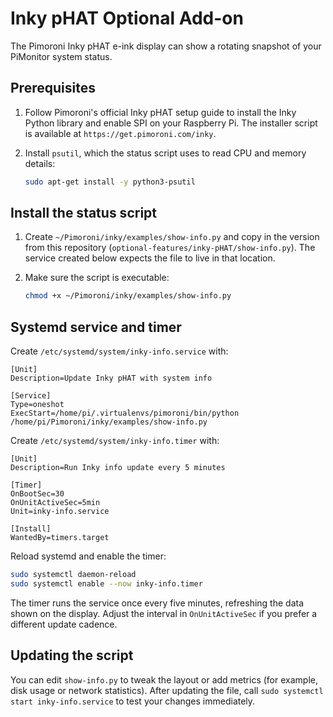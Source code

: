 ﻿# Inky pHAT Optional Add-on

The Pimoroni Inky pHAT e-ink display can show a rotating snapshot of your PiMonitor system status.

## Prerequisites

1. Follow Pimoroni's official Inky pHAT setup guide to install the Inky Python library and enable SPI on your Raspberry Pi. The installer script is available at `https://get.pimoroni.com/inky`.
2. Install `psutil`, which the status script uses to read CPU and memory details:

   ```bash
   sudo apt-get install -y python3-psutil
   ```

## Install the status script

1. Create `~/Pimoroni/inky/examples/show-info.py` and copy in the version from this repository (`optional-features/inky-pHAT/show-info.py`). The service created below expects the file to live in that location.
2. Make sure the script is executable:

   ```bash
   chmod +x ~/Pimoroni/inky/examples/show-info.py
   ```

## Systemd service and timer

Create `/etc/systemd/system/inky-info.service` with:

```
[Unit]
Description=Update Inky pHAT with system info

[Service]
Type=oneshot
ExecStart=/home/pi/.virtualenvs/pimoroni/bin/python /home/pi/Pimoroni/inky/examples/show-info.py
```

Create `/etc/systemd/system/inky-info.timer` with:

```
[Unit]
Description=Run Inky info update every 5 minutes

[Timer]
OnBootSec=30
OnUnitActiveSec=5min
Unit=inky-info.service

[Install]
WantedBy=timers.target
```

Reload systemd and enable the timer:

```bash
sudo systemctl daemon-reload
sudo systemctl enable --now inky-info.timer
```

The timer runs the service once every five minutes, refreshing the data shown on the display. Adjust the interval in `OnUnitActiveSec` if you prefer a different update cadence.

## Updating the script

You can edit `show-info.py` to tweak the layout or add metrics (for example, disk usage or network statistics). After updating the file, call `sudo systemctl start inky-info.service` to test your changes immediately.
